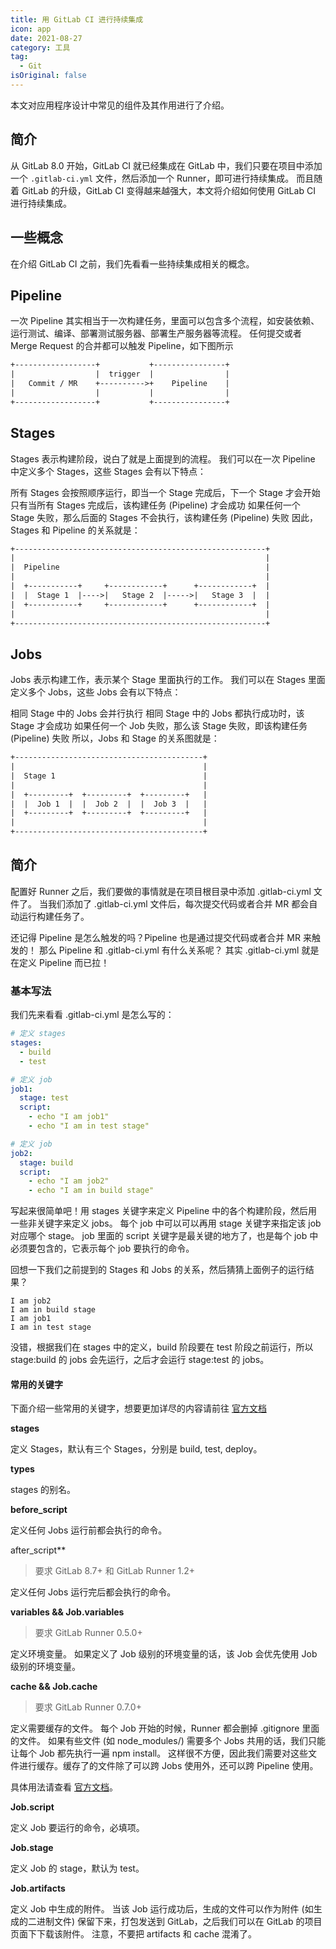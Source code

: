 ```yaml
---
title: 用 GitLab CI 进行持续集成
icon: app
date: 2021-08-27
category: 工具
tag:
  - Git
isOriginal: false
---
```


本文对应用程序设计中常见的组件及其作用进行了介绍。

<!-- more -->
## 简介

从 GitLab 8.0 开始，GitLab CI 就已经集成在 GitLab 中，我们只要在项目中添加一个 `.gitlab-ci.yml` 文件，然后添加一个 Runner，即可进行持续集成。 而且随着 GitLab 的升级，GitLab CI 变得越来越强大，本文将介绍如何使用 GitLab CI 进行持续集成。

## 一些概念

在介绍 GitLab CI 之前，我们先看看一些持续集成相关的概念。

## Pipeline
一次 Pipeline 其实相当于一次构建任务，里面可以包含多个流程，如安装依赖、运行测试、编译、部署测试服务器、部署生产服务器等流程。 任何提交或者 Merge Request 的合并都可以触发 Pipeline，如下图所示
```txt
+------------------+           +----------------+
|                  |  trigger  |                |
|   Commit / MR    +---------->+    Pipeline    |
|                  |           |                |
+------------------+           +----------------+
```
## Stages
Stages 表示构建阶段，说白了就是上面提到的流程。 我们可以在一次 Pipeline 中定义多个 Stages，这些 Stages 会有以下特点：

所有 Stages 会按照顺序运行，即当一个 Stage 完成后，下一个 Stage 才会开始
只有当所有 Stages 完成后，该构建任务 (Pipeline) 才会成功
如果任何一个 Stage 失败，那么后面的 Stages 不会执行，该构建任务 (Pipeline) 失败
因此，Stages 和 Pipeline 的关系就是：
```txt
+--------------------------------------------------------+
|                                                        |
|  Pipeline                                              |
|                                                        |
|  +-----------+     +------------+      +------------+  |
|  |  Stage 1  |---->|   Stage 2  |----->|   Stage 3  |  |
|  +-----------+     +------------+      +------------+  |
|                                                        |
+--------------------------------------------------------+
```
## Jobs
Jobs 表示构建工作，表示某个 Stage 里面执行的工作。 我们可以在 Stages 里面定义多个 Jobs，这些 Jobs 会有以下特点：

相同 Stage 中的 Jobs 会并行执行
相同 Stage 中的 Jobs 都执行成功时，该 Stage 才会成功
如果任何一个 Job 失败，那么该 Stage 失败，即该构建任务 (Pipeline) 失败
所以，Jobs 和 Stage 的关系图就是：
```txt
+------------------------------------------+
|                                          |
|  Stage 1                                 |
|                                          |
|  +---------+  +---------+  +---------+   |
|  |  Job 1  |  |  Job 2  |  |  Job 3  |   |
|  +---------+  +---------+  +---------+   |
|                                          |
+------------------------------------------+
```
## 简介
配置好 Runner 之后，我们要做的事情就是在项目根目录中添加 .gitlab-ci.yml 文件了。 当我们添加了 .gitlab-ci.yml 文件后，每次提交代码或者合并 MR 都会自动运行构建任务了。

还记得 Pipeline 是怎么触发的吗？Pipeline 也是通过提交代码或者合并 MR 来触发的！ 那么 Pipeline 和 .gitlab-ci.yml 有什么关系呢？ 其实 .gitlab-ci.yml 就是在定义 Pipeline 而已拉！

### 基本写法
我们先来看看 .gitlab-ci.yml 是怎么写的：
```YAML
# 定义 stages
stages:
  - build
  - test

# 定义 job
job1:
  stage: test
  script:
    - echo "I am job1"
    - echo "I am in test stage"

# 定义 job
job2:
  stage: build
  script:
    - echo "I am job2"
    - echo "I am in build stage"
```
写起来很简单吧！用 stages 关键字来定义 Pipeline 中的各个构建阶段，然后用一些非关键字来定义 jobs。 每个 job 中可以可以再用 stage 关键字来指定该 job 对应哪个 stage。 job 里面的 script 关键字是最关键的地方了，也是每个 job 中必须要包含的，它表示每个 job 要执行的命令。

回想一下我们之前提到的 Stages 和 Jobs 的关系，然后猜猜上面例子的运行结果？
```
I am job2
I am in build stage
I am job1
I am in test stage
```
没错，根据我们在 stages 中的定义，build 阶段要在 test 阶段之前运行，所以 stage:build 的 jobs 会先运行，之后才会运行 stage:test 的 jobs。

#### 常用的关键字
下面介绍一些常用的关键字，想要更加详尽的内容请前往 [官方文档]()

**stages**

定义 Stages，默认有三个 Stages，分别是 build, test, deploy。

**types**

stages 的别名。

**before_script**

定义任何 Jobs 运行前都会执行的命令。

after_script**

> 要求 GitLab 8.7+ 和 GitLab Runner 1.2+

定义任何 Jobs 运行完后都会执行的命令。

**variables && Job.variables**

> 要求 GitLab Runner 0.5.0+

定义环境变量。 如果定义了 Job 级别的环境变量的话，该 Job 会优先使用 Job 级别的环境变量。

**cache && Job.cache**

> 要求 GitLab Runner 0.7.0+

定义需要缓存的文件。 每个 Job 开始的时候，Runner 都会删掉 .gitignore 里面的文件。 如果有些文件 (如 node_modules/) 需要多个 Jobs 共用的话，我们只能让每个 Job 都先执行一遍 npm install。 这样很不方便，因此我们需要对这些文件进行缓存。缓存了的文件除了可以跨 Jobs 使用外，还可以跨 Pipeline 使用。

具体用法请查看 [官方文档]()。

**Job.script**

定义 Job 要运行的命令，必填项。

**Job.stage**

定义 Job 的 stage，默认为 test。

**Job.artifacts**

定义 Job 中生成的附件。 当该 Job 运行成功后，生成的文件可以作为附件 (如生成的二进制文件) 保留下来，打包发送到 GitLab，之后我们可以在 GitLab 的项目页面下下载该附件。 注意，不要把 artifacts 和 cache 混淆了。
